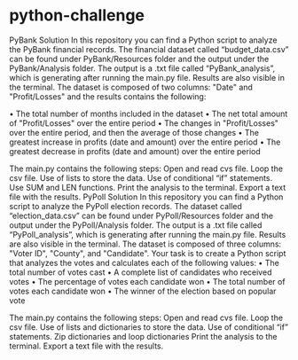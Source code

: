 # python-challenge
PyBank Solution
In this repository you can find a Python script to analyze the PyBank financial records. The financial dataset called “budget_data.csv” can be found under PyBank/Resources folder and the output under the PyBank/Analysis folder. The output is a .txt file called “PyBank_analysis”, which is generating after running the main.py file. Results are also visible in the terminal. 
The dataset is composed of two columns: "Date" and "Profit/Losses" and the results contains the following:

•	The total number of months included in the dataset
•	The net total amount of "Profit/Losses" over the entire period
•	The changes in "Profit/Losses" over the entire period, and then the average of those changes
•	The greatest increase in profits (date and amount) over the entire period
•	The greatest decrease in profits (date and amount) over the entire period

The main.py contains the following steps:
Open and read cvs file.
Loop the csv file.
Use of lists to store the data.
Use of conditional “if” statements.
Use SUM and LEN functions.
Print the analysis to the terminal.
Export a text file with the results.
PyPoll Solution
In this repository you can find a Python script to analyze the PyPoll election records. The dataset called “election_data.csv” can be found under PyPoll/Resources folder and the output under the PyPoll/Analysis folder. The output is a .txt file called “PyPoll_analysis”, which is generating after running the main.py file. Results are also visible in the terminal. 
The dataset is composed of three columns: "Voter ID", "County", and "Candidate". Your task is to create a Python script that analyzes the votes and calculates each of the following values:
•	The total number of votes cast
•	A complete list of candidates who received votes
•	The percentage of votes each candidate won
•	The total number of votes each candidate won
•	The winner of the election based on popular vote

The main.py contains the following steps:
Open and read cvs file.
Loop the csv file.
Use of lists and dictionaries to store the data.
Use of conditional “if” statements.
Zip dictionaries and loop dictionaries
Print the analysis to the terminal.
Export a text file with the results.

